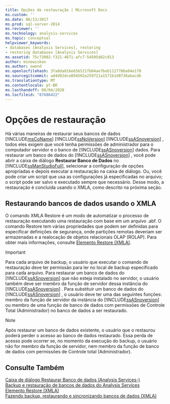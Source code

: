 ```yaml
---
title: Opções de restauração | Microsoft Docs
ms.custom: ''
ms.date: 06/13/2017
ms.prod: sql-server-2014
ms.reviewer: ''
ms.technology: analysis-services
ms.topic: conceptual
helpviewer_keywords:
- databases [Analysis Services], restoring
- restoring databases [Analysis Services]
ms.assetid: 75c73802-f321-4671-afc7-54505d62c013
author: minewiskan
ms.author: owend
ms.openlocfilehash: 3fa8da816e656521fb04ae7beb1127786e04e178
ms.sourcegitcommit: ad4d92dce894592a259721a1571b1d8736abacdb
ms.translationtype: MT
ms.contentlocale: pt-BR
ms.lasthandoff: 08/04/2020
ms.locfileid: "87686422"
---
```

# <a name="restore-options"></a>Opções de restauração
  Há várias maneiras de restaurar seus bancos de dados [!INCLUDE[msCoName](../../includes/msconame-md.md)] [!INCLUDE[ssNoVersion](../../includes/ssnoversion-md.md)] [!INCLUDE[ssASnoversion](../../includes/ssasnoversion-md.md)] , todos eles exigem que você tenha permissões de administrador para o computador servidor e o banco de [!INCLUDE[ssASnoversion](../../includes/ssasnoversion-md.md)] dados. Para restaurar um banco de dados do [!INCLUDE[ssASnoversion](../../includes/ssasnoversion-md.md)] , você pode abrir a caixa de diálogo **Restaurar Banco de Dados** no [!INCLUDE[ssManStudioFull](../../includes/ssmanstudiofull-md.md)], selecionar a configuração de opções apropriadas e depois executar a restauração na caixa de diálogo. Ou, você pode criar um script que usa as configurações já especificadas no arquivo; o script pode ser salvo e executado sempre que necessário. Desse modo, a restauração é concluída usando o XMLA, como descrito na próxima seção.  
  
## <a name="restoring-databases-using-xmla"></a>Restaurando bancos de dados usando o XMLA  
 O comando XMLA Restore é um modo de automatizar o processo de restauração executando uma restauração com base em um arquivo .abf. O comando Restore tem várias propriedades que podem ser definidas para especificar definições de segurança, onde partições remotas deveriam ser armazenadas e a realocação de objetos relacionais OLAP (ROLAP). Para obter mais informações, consulte [Elemento Restore &#40;XMLA&#41;](https://docs.microsoft.com/bi-reference/xmla/xml-elements-commands/restore-element-xmla).  
  
> [!IMPORTANT]  
>  Para cada arquivo de backup, o usuário que executar o comando de restauração deve ter permissão para ler no local de backup especificado para cada arquivo. Para restaurar um banco de dados do [!INCLUDE[ssASnoversion](../../includes/ssasnoversion-md.md)] que não esteja instalado no servidor, o usuário também deve ser membro da função de servidor dessa instância do [!INCLUDE[ssASnoversion](../../includes/ssasnoversion-md.md)] . Para substituir um banco de dados do [!INCLUDE[ssASnoversion](../../includes/ssasnoversion-md.md)] , o usuário deve ter uma das seguintes funções: membro da função de servidor da instância do [!INCLUDE[ssASnoversion](../../includes/ssasnoversion-md.md)] ou membro de uma função de banco de dados com permissões de Controle Total (Administrador) no banco de dados a ser restaurado.  
  
> [!NOTE]  
>  Após restaurar um banco de dados existente, o usuário que o restaurou poderá perder o acesso ao banco de dados restaurado. Essa perda de acesso pode ocorrer se, no momento da execução do backup, o usuário não for membro da função de servidor, nem membro da função de banco de dados com permissões de Controle total (Administrador).  
  
## <a name="see-also"></a>Consulte Também  
 [Caixa de diálogo Restaurar Banco de dados &#40;Analysis Services-&#41;](../restore-database-dialog-box-analysis-services-multidimensional-data.md)   
 [Backup e restauração de bancos de dados do Analysis Services](backup-and-restore-of-analysis-services-databases.md)   
 [Elemento Restore &#40;XMLA&#41;](https://docs.microsoft.com/bi-reference/xmla/xml-elements-commands/restore-element-xmla)   
 [Fazendo backup, restaurando e sincronizando bancos de dados &#40;XMLA&#41;](../multidimensional-models-scripting-language-assl-xmla/backing-up-restoring-and-synchronizing-databases-xmla.md)  
  
  
